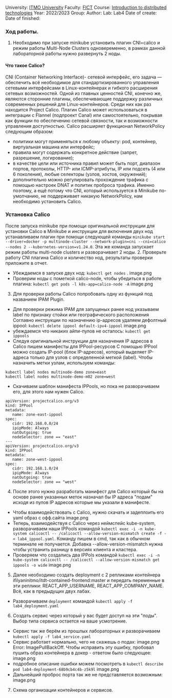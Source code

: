 University: [ITMO University](https://itmo.ru/ru/)
Faculty: [FICT](https://fict.itmo.ru)
Course: [Introduction to distributed technologies](https://github.com/itmo-ict-faculty/introduction-to-distributed-technologies)
Year: 2022/2023
Group: 
Author: 
Lab: Lab4
Date of create: 
Date of finished: 
### Ход работы.
1. Необходимо при запуске minikube установить плагин CNI=calico и режим работы Multi-Node Clusters одновеременно, в рамках данной лабораторной работы нужно развернуть 2 ноды.
#### Что такое Calico? 
CNI (Container Networking Interface)- сетевой интерфейс, его задача — обеспечить всё необходимое для стандартизированного управления сетевыми интерфейсами в Linux-контейнерах и гибкого расширения сетевых возможностей.
Одной из главных ценностей CNI, конечно же, являются сторонние плагины, обеспечивающие поддержку различных современных решений для Linux-контейнеров. Среди них как раз находится Project Calico.
Плагин Calico может использоваться в интеграции с Flannel (подпроект Canal) или самостоятельно, покрывая как функции по обеспечению сетевой связности, так и возможности управления доступностью. Calico расширяет функционал NetworkPolicy следующим образом: 
- политики могут применяться к любому объекту: pod, контейнер, виртуальная машина или интерфейс;
- правила могут содержать конкретное действие (запрет, разрешение, логирование);
- в качестве цели или источника правил может быть порт, диапазон портов, протоколы, HTTP- или ICMP-атрибуты, IP или подсеть (4 или 6 поколения), любые селекторы (узлов, хостов, окружений);
- дополнительно можно регулировать прохождение трафика с помощью настроек DNAT и политик проброса трафика.
Именно поэтому, а ещё потому что CNI, который используется в Minikube по-умолчанию, не поддерживает никакую NetworkPolicy, нам необходимо установить Calico.
### Установка Calico
После запуска minikube при помощи оригинальной инструкции для установки Calico в Minikube и инструкции для включения двух нод  устанавливаем плагин при помощи следующей команды `minikube start --driver=docker -p multinode-cluster --network-plugin=cni --cni=calico --nodes 2 --kubernetes-version=v1.24.0`. Эта же команда запускает режим работы multi-node clusters и разворачивает 2 ноды.
2. Проверьте работу CNI плагина Calico и количество нод, результаты проверки приложите в отчет.
- Убеждаемся в запуске двух нод: `kubectl get nodes` .
image.png
- Проверим ноды с пометкой calico-node, чтобы убедиться в работе плагина: `kubectl get pods -l k8s-app=calico-node -A`
image.png
3. Для проверки работы Calico попробовать одну из функций под названием IPAM Plugin.
- Для проверки режима IPAM для запущеных ранее нод указываем label по признаку стойки или географического расположения Соглавно инструкции по назначению ip-адресов удаляем дефолтный ippool: `kubectl delete ippool default-ipv4-ippool`
image.png
- убеждаемся что никаких айпи-пулов не осталось: `kubectl get ippools`
- Следуя оригинальной инструкции для назначения IP адресов в Calico пишем манифесты для IPPool-ресурсов
С помощью IPPool можно создать IP-pool (блок IP-адресов), который выделяет IP-адреса только для узлов с определенной меткой (label).
Чтобы назначить метки узлам, используем команды:
```
kubectl label nodes multinode-demo zone=east  
kubectl label nodes multinode-demo-m02 zone=west
```
- Скачиваем шаблон манифеста IPPools, но пока не разворачиваем его, для этого нам нужен Calico.
```
apiVersion: projectcalico.org/v3
kind: IPPool
metadata:
   name: zone-east-ippool
spec:
   cidr: 192.168.0.0/24
   ipipMode: Always
   natOutgoing: true
   nodeSelector: zone == "east"
---
apiVersion: projectcalico.org/v3
kind: IPPool
metadata:
   name: zone-west-ippool
spec:
   cidr: 192.168.1.0/24
   ipipMode: Always
   natOutgoing: true
   nodeSelector: zone == "west"
   ```
4. После этого нужно разработать манифест для Calico который бы на основе ранее указанных меток назначал бы IP адреса "подам" исходя из пулов IP адресов которые мы указали в манифесте.   
- Чтобы взаимодействовать с Calico, нужно скачать и задеплоить его yaml образ с офф.сайта 
image.png
- Теперь, взаимодействуя с Calico через неймспейс kube-system, разворачиваем наши IPPools командой `kubectl exec -i -n kube-system calicoctl -- /calicoctl --allow-version-mismatch create -f - < lab4_ippool.yaml`. Команду пишем в cmd, так как в обычном терминале не получается. Добавка --allow-version-mismatch нужна чтобы устранить разницу в версиях клиента и кластера.
- Проверяем что создалиcь два IPPols командой `kubectl exec -i -n kube-system calicoctl -- /calicoctl --allow-version-mismatch get ippools -o wide`
image.png
5. Далее необходимо создать deployment с 2 репликами контейнера ifilyaninitmo/itdt-contained-frontend:master и передать переменные в эти реплики: REACT_APP_USERNAME, REACT_APP_COMPANY_NAME. Всё, как в предыдущих двух лабах.
- Разворачиваем `deployment` командой  `kubectl apply -f lab4_deployment.yaml`
6. Создать сервис через который у вас будет доступ на эти "поды". Выбор типа сервиса остается на ваше усмотрение.
- Сервис так же берём из прошлых лабораторных и разворачиваем `kubectl apply -f lab4_service.yaml`
- Сервис работает нормально, чего не скажешь о подах:
image.png
Error: ImagePullBackOff. Чтобы исправить эту ошибку, пробовал пушить образ контейнера в докер - ответом было следующее:
image.png
- подробное описание ошибки можем посмотреть в `kubectl describe pod lab4-deployment-68b9cb4c4b-z5k9l`
image.png
- Дальнейший проброс порта так же не представляется возможным:
image.png
7. Схема организации контейнеров и сервисов.

